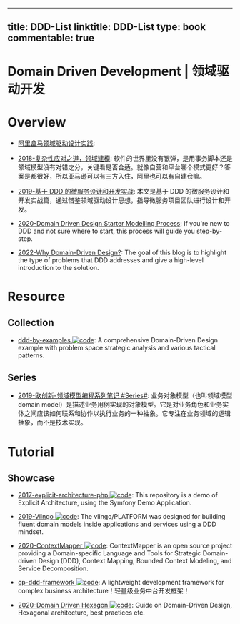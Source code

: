 
---
title: DDD-List
linktitle: DDD-List
type: book
commentable: true
---

# Domain Driven Development | 领域驱动开发

# Overview

- [阿里盒马领域驱动设计实践](https://mp.weixin.qq.com/s/NMtbP8X2AB0dbW3RzWrdhg):

- [2018-复杂性应对之道，领域建模](https://yq.aliyun.com/articles/582084): 软件的世界里没有银弹，是用事务脚本还是领域模型没有对错之分，关键看是否合适。就像自营和平台哪个模式更好？答案是都很好，所以亚马逊可以有三方入住，阿里也可以有自建仓嘛。

- [2019-基于 DDD 的微服务设计和开发实战](https://mp.weixin.qq.com/s/orOF1EKYoc4Z_0pmGOYNVg): 本文是基于 DDD 的微服务设计和开发实战篇，通过借鉴领域驱动设计思想，指导微服务项目团队进行设计和开发。

- [2020-Domain Driven Design Starter Modelling Process](https://github.com/ddd-crew/ddd-starter-modelling-process): If you're new to DDD and not sure where to start, this process will guide you step-by-step.

- [2022-Why Domain-Driven Design?](https://betterprogramming.pub/why-domain-driven-design-203099adf32a): The goal of this blog is to highlight the type of problems that DDD addresses and give a high-level introduction to the solution.

# Resource

## Collection

- [ddd-by-examples ![code](https://martrix-usa.oss-accelerate.aliyuncs.com/logo/code.svg)](https://github.com/ddd-by-examples): A comprehensive Domain-Driven Design example with problem space strategic analysis and various tactical patterns.

## Series

- [2019-欧创新-领域模型编程系列笔记 #Series#](https://www.yuque.com/zhangxinyu/werifa/ghrs6k): 业务对象模型（也叫领域模型 domain model）是描述业务用例实现的对象模型。它是对业务角色和业务实体之间应该如何联系和协作以执行业务的一种抽象。它专注在业务领域的逻辑抽象，而不是技术实现。

# Tutorial

## Showcase

- [2017-explicit-architecture-php ![code](https://martrix-usa.oss-accelerate.aliyuncs.com/logo/code.svg)](https://github.com/hgraca/explicit-architecture-php): This repository is a demo of Explicit Architecture, using the Symfony Demo Application.

- [2019-Vlingo ![code](https://martrix-usa.oss-accelerate.aliyuncs.com/logo/code.svg)](https://docs.vlingo.io/): The vlingo/PLATFORM was designed for building fluent domain models inside applications and services using a DDD mindset.

- [2020-ContextMapper ![code](https://martrix-usa.oss-accelerate.aliyuncs.com/logo/code.svg)](https://contextmapper.org/): ContextMapper is an open source project providing a Domain-specific Language and Tools for Strategic Domain-driven Design (DDD), Context Mapping, Bounded Context Modeling, and Service Decomposition.

- [cp-ddd-framework ![code](https://martrix-usa.oss-accelerate.aliyuncs.com/logo/code.svg)](https://github.com/funkygao/cp-ddd-framework): A lightweight development framework for complex business architecture！轻量级业务中台开发框架！

- [2020-Domain Driven Hexagon ![code](https://martrix-usa.oss-accelerate.aliyuncs.com/logo/code.svg)](https://github.com/Sairyss/domain-driven-hexagon): Guide on Domain-Driven Design, Hexagonal architecture, best practices etc.

    